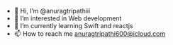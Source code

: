 - 👋 Hi, I’m @anuragtripathiii
- 👀 I’m interested in Web development
- 🌱 I’m currently learning Swift and reactjs
- 📫 How to reach me anuragtripathi600@icloud.com

<!---
anuragtripathiii/anuragtripathiii is a ✨ special ✨ repository because its `README.md` (this file) appears on your GitHub profile.
You can click the Preview link to take a look at your changes.
--->
